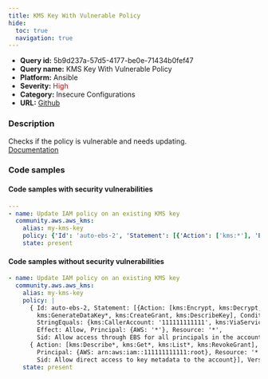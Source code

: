 ```yaml
---
title: KMS Key With Vulnerable Policy
hide:
  toc: true
  navigation: true
---
```


<style>
  .highlight .hll {
    background-color: #ff171742;
  }
  .md-content {
    max-width: 1100px;
    margin: 0 auto;
  }
</style>

-   **Query id:** 5b9d237a-57d5-4177-be0e-71434b0fef47
-   **Query name:** KMS Key With Vulnerable Policy
-   **Platform:** Ansible
-   **Severity:** <span style="color:#C00">High</span>
-   **Category:** Insecure Configurations
-   **URL:** [Github](https://github.com/Checkmarx/kics/tree/master/assets/queries/ansible/aws/kms_key_with_full_permissions)

### Description
Checks if the policy is vulnerable and needs updating.<br>
[Documentation](https://docs.ansible.com/ansible/latest/collections/community/aws/aws_kms_module.html)

### Code samples
#### Code samples with security vulnerabilities
```yaml title="Positive test num. 1 - yaml file" hl_lines="3 5"
---
- name: Update IAM policy on an existing KMS key
  community.aws.aws_kms:
    alias: my-kms-key
    policy: {'Id': 'auto-ebs-2', 'Statement': [{'Action': ['kms:*'], 'Effect': 'Allow', 'Principal': {'AWS': '*'}, 'Resource': '*', 'Sid': 'Allow access through EBS for all principals in the account that are authorized to use EBS'}, {'Action': ['kms:Describe*', 'kms:Get*', 'kms:List*', 'kms:RevokeGrant'], 'Effect': 'Allow', 'Principal': {'AWS': 'arn:aws:iam::111111111111:root'}, 'Resource': '*', 'Sid': 'Allow direct access to key metadata to the account'}], 'Version': '2012-10-17'}
    state: present

```


#### Code samples without security vulnerabilities
```yaml title="Negative test num. 1 - yaml file"
- name: Update IAM policy on an existing KMS key
  community.aws.aws_kms:
    alias: my-kms-key
    policy: |
      { Id: auto-ebs-2, Statement: [{Action: [kms:Encrypt, kms:Decrypt, kms:ReEncrypt*,
        kms:GenerateDataKey*, kms:CreateGrant, kms:DescribeKey], Condition: {
        StringEquals: {kms:CallerAccount: '111111111111', kms:ViaService: ec2.ap-southeast-2.amazonaws.com}},
        Effect: Allow, Principal: {AWS: '*'}, Resource: '*',
        Sid: Allow access through EBS for all principals in the account that are authorized to use EBS },
      { Action: [kms:Describe*, kms:Get*, kms:List*, kms:RevokeGrant], Effect: Allow,
        Principal: {AWS: arn:aws:iam::111111111111:root}, Resource: '*',
        Sid: Allow direct access to key metadata to the account}], Version: '2012-10-17' }
    state: present

```
